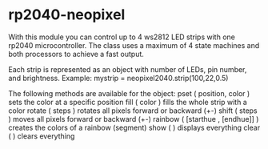 # rp2040-neopixel
With this module you can control up to 4 ws2812 LED strips with one rp2040 microcontroller.
The class uses a maximum of 4 state machines and both processors to achieve a fast output.

Each strip is represented as an object with number of LEDs, pin number, and brightness.
Example:
mystrip = neopixel2040.strip(100,22,0.5)

The following methods are available for the object:
        pset    ( position, color ) sets the color at a specific position
        fill    ( color ) fills the whole strip with a color
        rotate  ( steps ) rotates all pixels forward or backward (+-)
        shift   ( steps ) moves all pixels forward or backward (+-)
        rainbow ( [starthue , [endhue]] ) creates the colors of a rainbow (segment)
        show    ( ) displays everything
        clear   ( ) clears everything
